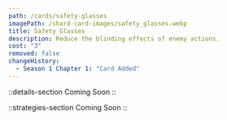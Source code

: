 ```yaml
---
path: /cards/safety-glasses
imagePath: /shard-card-images/safety_glasses.webp
title: Safety Glasses
description: Reduce the blinding effects of enemy actions.
cost: "3"
removed: false
changeHistory:
  - Season 1 Chapter 1: "Card Added"
---
```


::details-section
Coming Soon
::

::strategies-section
Coming Soon
::
